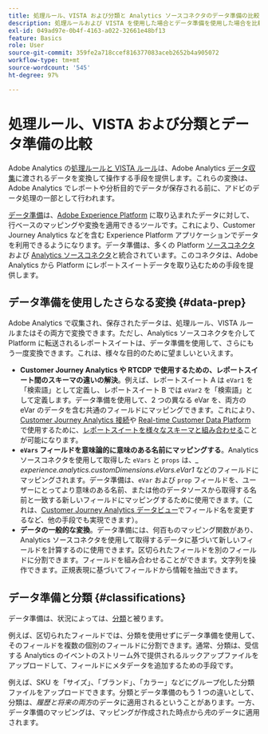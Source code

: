 ```yaml
---
title: 処理ルール、VISTA および分類と Analytics ソースコネクタのデータ準備の比較
description: 処理ルールおよび VISTA を使用した場合とデータ準備を使用した場合を比較し、データ変換について学ぶ
exl-id: 049ad97e-0b4f-4163-a022-32661e48bf13
feature: Basics
role: User
source-git-commit: 359fe2a718ccef816377083aceb2652b4a905072
workflow-type: tm+mt
source-wordcount: '545'
ht-degree: 97%

---
```


# 処理ルール、VISTA および分類とデータ準備の比較

Adobe Analytics の[処理ルールと VISTA ルール](https://experienceleague.adobe.com/docs/analytics/admin/admin-tools/processing-rules/processing-rules-configuration/processing-rule-order.html?lang=ja)は、Adobe Analytics [データ収集](https://experienceleague.adobe.com/docs/analytics/analyze/reports-analytics/reporting-interface/overview-data-collection.html?lang=ja)に渡されるデータを変換して操作する手段を提供します。これらの変換は、Adobe Analytics でレポートや分析目的でデータが保存される前に、アドビのデータ処理の一部として行われます。

[データ準備](https://experienceleague.adobe.com/docs/experience-platform/data-prep/home.html?lang=ja)は、[Adobe Experience Platform](https://experienceleague.adobe.com/docs/experience-platform.html?lang=ja) に取り込まれたデータに対して、行ベースのマッピングや変換を適用できるツールです。これにより、Customer Journey Analytics などを含む Experience Platform アプリケーションでデータを利用できるようになります。データ準備は、多くの Platform [ソースコネクタ](https://experienceleague.adobe.com/docs/experience-platform/sources/home.html?lang=ja)および [Analytics ソースコネクタ](https://experienceleague.adobe.com/docs/experience-platform/sources/ui-tutorials/create/adobe-applications/analytics.html?lang=ja)と統合されています。このコネクタは、Adobe Analytics から Platform にレポートスイートデータを取り込むための手段を提供します。

## データ準備を使用したさらなる変換 {#data-prep}

Adobe Analytics で収集され、保存されたデータは、処理ルール、VISTA ルールまたはその両方で変換できます。ただし、Analytics ソースコネクタを介して Platform に転送されるレポートスイートは、データ準備を使用して、さらにもう一度変換できます。これは、様々な目的のために望ましいといえます。

* **Customer Journey Analytics や RTCDP で使用するための、レポートスイート間のスキーマの違いの解決**。例えば、レポートスイート A は `eVar1` を「検索語」として定義し、レポートスイート B では `eVar2` を「検索語」として定義します。データ準備を使用して、2 つの異なる eVar を、両方の eVar のデータを含む共通のフィールドにマッピングできます。これにより、[Customer Journey Analytics 接続](/help/connections/overview.md)や [Real-time Customer Data Platform](https://experienceleague.adobe.com/docs/platform-learn/tutorials/application-services/rtcdp/understanding-the-real-time-customer-data-platform.html?lang=ja) で使用するために、[レポートスイートを様々なスキーマと組み合わせる](https://experienceleague.adobe.com/docs/analytics-platform/using/cja-usecases/combine-report-suites.html?lang=ja)ことが可能になります。
* **`eVars` フィールドを意味論的に意味のある名前にマッピングする**。Analytics ソースコネクタを使用して取得した `eVars` と `props` は、_\_ experience.analytics.customDimensions.eVars.eVar1_ などのフィールドにマッピングされます。データ準備は、`eVar` および `prop` フィールドを、ユーザーにとってより意味のある名前、または他のデータソースから取得する名前と一致する新しいフィールドにマッピングするために使用できます。（これは、[Customer Journey Analytics データビュー](/help/data-views/create-dataview.md)でフィールド名を変更するなど、他の手段でも実現できます）。
* **データの一般的な変換**。データ準備には、何百ものマッピング関数があり、Analytics ソースコネクタを使用して取得するデータに基づいて新しいフィールドを計算するのに使用できます。区切られたフィールドを別のフィールドに分割できます。フィールドを組み合わせることができます。文字列を操作できます。正規表現に基づいてフィールドから情報を抽出できます。

## データ準備と分類 {#classifications}

データ準備は、状況によっては、[分類](https://experienceleague.adobe.com/docs/analytics/components/classifications/c-classifications.html?lang=ja)と被ります。

例えば、区切られたフィールドでは、分類を使用せずにデータ準備を使用して、そのフィールドを複数の個別のフィールドに分割できます。通常、分類は、受信する Analytics のイベントのストリーム外で提供されるルックアップファイルをアップロードして、フィールドにメタデータを追加するための手段です。

例えば、SKU を「サイズ」、「ブランド」、「カラー」などにグループ化した分類ファイルをアップロードできます。分類とデータ準備のもう 1 つの違いとして、分類は、_履歴と将来の両方_&#x200B;のデータに適用されるということがあります。一方、データ準備のマッピングは、マッピングが作成された時点から&#x200B;_先_&#x200B;のデータに適用されます。
